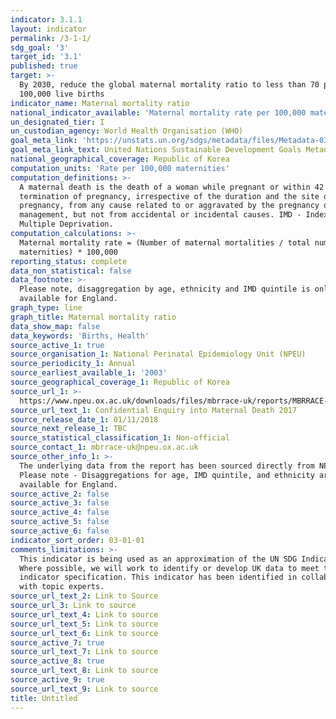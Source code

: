 ```yaml
---
indicator: 3.1.1
layout: indicator
permalink: /3-1-1/
sdg_goal: '3'
target_id: '3.1'
published: true
target: >-
  By 2030, reduce the global maternal mortality ratio to less than 70 per
  100,000 live births
indicator_name: Maternal mortality ratio
national_indicator_available: 'Maternal mortality rate per 100,000 maternities'
un_designated_tier: I
un_custodian_agency: World Health Organisation (WHO)
goal_meta_link: 'https://unstats.un.org/sdgs/metadata/files/Metadata-03-01-01.pdf'
goal_meta_link_text: United Nations Sustainable Development Goals Metadata (PDF 325 KB)
national_geographical_coverage: Republic of Korea
computation_units: 'Rate per 100,000 maternities'
computation_definitions: >-
  A maternal death is the death of a woman while pregnant or within 42 days of
  termination of pregnancy, irrespective of the duration and the site of the
  pregnancy, from any cause related to or aggravated by the pregnancy or its
  management, but not from accidental or incidental causes. IMD - Index of
  Multiple Deprivation.
computation_calculations: >-
  Maternal mortality rate = (Number of maternal mortalities / total number
  maternities) * 100,000
reporting_status: complete
data_non_statistical: false
data_footnote: >-
  Please note, disaggregation by age, ethnicity and IMD quintile is only
  available for England.
graph_type: line
graph_title: Maternal mortality ratio
data_show_map: false
data_keywords: 'Births, Health'
source_active_1: true
source_organisation_1: National Perinatal Epidemiology Unit (NPEU)
source_periodicity_1: Annual
source_earliest_available_1: '2003'
source_geographical_coverage_1: Republic of Korea
source_url_1: >-
  https://www.npeu.ox.ac.uk/downloads/files/mbrrace-uk/reports/MBRRACE-UK%20Maternal%20Report%202018%20-%20Web%20Version.pdf
source_url_text_1: Confidential Enquiry into Maternal Death 2017
source_release_date_1: 01/11/2018
source_next_release_1: TBC
source_statistical_classification_1: Non-official
source_contact_1: mbrrace-uk@npeu.ox.ac.uk
source_other_info_1: >-
  The underlying data from the report has been sourced directly from NPEU.
  Please note - Disaggregations for age, IMD quintile, and ethnicity are only
  available for England.
source_active_2: false
source_active_3: false
source_active_4: false
source_active_5: false
source_active_6: false
indicator_sort_order: 03-01-01
comments_limitations: >-
  This indicator is being used as an approximation of the UN SDG Indicator.
  Where possible, we will work to identify or develop UK data to meet the global
  indicator specification. This indicator has been identified in collaboration
  with topic experts.
source_url_text_2: Link to Source
source_url_3: Link to source
source_url_text_4: Link to source
source_url_text_5: Link to source
source_url_text_6: Link to source
source_active_7: true
source_url_text_7: Link to source
source_active_8: true
source_url_text_8: Link to source
source_active_9: true
source_url_text_9: Link to source
title: Untitled
---
```

